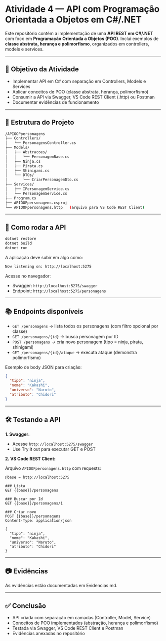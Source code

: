 # Atividade 4 — API com Programação Orientada a Objetos em C#/.NET

Este repositório contém a implementação de uma **API REST em C#/.NET** com foco em **Programação Orientada a Objetos (POO)**.
Inclui exemplos de **classe abstrata, herança e polimorfismo**, organizados em controllers, models e services.

---

## 📌 Objetivo da Atividade

- Implementar API em C# com separação em Controllers, Models e Services
- Aplicar conceitos de POO (classe abstrata, herança, polimorfismo)
- Consumir a API via Swagger, VS Code REST Client (.http) ou Postman
- Documentar evidências de funcionamento

---

## 📃 Estrutura do Projeto

```bash
/APIOOPpersonagens
├── Controllers/
│   └── PersonagensController.cs
├── Models/
│   ├── Abstracoes/
│   │   └── PersonagemBase.cs
│   ├── Ninja.cs
│   ├── Pirata.cs
│   ├── Shinigami.cs
│   └── DTOs/
│       └── CriarPersonagemDto.cs
├── Services/
│   ├── IPersonagemService.cs
│   └── PersonagemService.cs
├── Program.cs
├── APIOOPpersonagens.csproj
└── APIOOPpersonagens.http   (arquivo para VS Code REST Client)
```

---

## 🚀 Como rodar a API

```bash
dotnet restore
dotnet build
dotnet run
```

A aplicação deve subir em algo como:

```bash
Now listening on: http://localhost:5275
```

Acesse no navegador:

- Swagger: `http://localhost:5275/swagger`
- Endpoint: `http://localhost:5275/personagens`

---

## 📚 Endpoints disponíveis

- `GET /personagens` → lista todos os personagens (com filtro opcional por classe)
- `GET /personagens/{id}` → busca personagem por ID
- `POST /personagens` → cria novo personagem (tipo = ninja, pirata, shinigami)
- `GET /personagens/{id}/ataque` → executa ataque (demonstra polimorfismo)

Exemplo de body JSON para criação:

```json
{
  "tipo": "ninja",
  "nome": "Kakashi",
  "universo": "Naruto",
  "atributo": "Chidori"
}
```

---

## 🛠️ Testando a API

**1. Swagger:**

- Acesse ``http://localhost:5275/swagger``
- Use Try it out para executar GET e POST

**2. VS Code REST Client:**

Arquivo ``APIOOPpersonagens.http`` com requests:

```http
@base = http://localhost:5275

### Lista
GET {{base}}/personagens

### Buscar por Id
GET {{base}}/personagens/1

### Criar novo
POST {{base}}/personagens
Content-Type: application/json

{
  "tipo": "ninja",
  "nome": "Kakashi",
  "universo": "Naruto",
  "atributo": "Chidori"
}
```

---

## 📷 Evidências

As evidências estão documentadas em Evidencias.md.

---

## ✅ Conclusão

- API criada com separação em camadas (Controller, Model, Service)
- Conceitos de POO implementados (abstração, herança e polimorfismo)
- Testada via Swagger, VS Code REST Client e Postman
- Evidências anexadas no repositório
